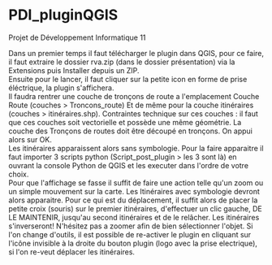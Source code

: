 # PDI_pluginQGIS
Projet de Développement Informatique 11

Dans un premier temps il faut télécharger le plugin dans QGIS, pour ce faire, il faut extraire le dossier rva.zip (dans le dossier présentation) via la  Extensions puis Installer depuis un ZIP.  
Ensuite pour le lancer, il faut cliquer sur la petite icon en forme de prise éléctrique, la plugin s'affichera.  
Il faudra rentrer une couche de tronçons de route a l'emplacement Couche Route (couches > Troncons_route) Et de même pour la couche itinéraires (couches > itinéraires.shp).   Contraintes technique sur ces couches : il faut que ces couches soit vectorielle et possède une même géométrie. La couche des Tronçons de routes doit être découpé en tronçons.
On appui alors sur OK.   
Les itinéraires apparaissent alors sans symbologie. Pour la faire apparaitre il faut importer 3 scripts python (Script_post_plugin > les 3 sont là) en ouvrant la console Python de QGIS et les executer dans l'ordre de votre choix.   
Pour que l'affichage se fasse il suffit de faire une action telle qu'un zoom ou un simple mouvement sur la carte. Les Itinéraires avec symbologie devront alors apparaitre.
Pour ce qui est du déplacement, il suffit alors de placer la petite croix (souris) sur le premier itinéraires, d'effectuer un clic gauche, DE LE MAINTENIR, jusqu'au second itinéraires et de le relâcher. Les itinéraires s'inverseront! N'hésitez pas a zoomer afin de bien sélectionner l'objet.
Si l'on change d'outils, il est possible de re-activer le plugin en cliquant sur l'icône invisible à la droite du bouton plugin (logo avec la prise electrique), si l'on re-veut déplacer les itinéraires.
